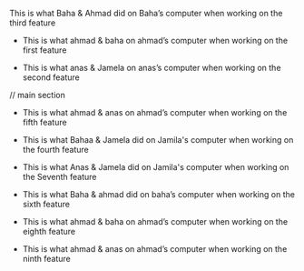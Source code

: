 
This is what Baha & Ahmad did on Baha’s computer when working on the third feature

- This is what ahmad &  baha on ahmad’s computer when working on the first feature


- This is what anas &  Jamela on anas’s computer when working on the second feature

// main section 
- This is what ahmad &  anas on ahmad’s computer when working on the fifth feature

- This is what Bahaa &  Jamela did on Jamila's computer when working on the fourth feature

- This is what Anas &  Jamela did on Jamila's computer when working on the Seventh feature

 

<!-- switch -->

- This is what Baha &  ahmad did on baha’s computer when working on the sixth feature


 - This is what ahmad &  baha on ahmad’s computer when working on the eighth feature
- This is what ahmad &  anas on ahmad’s computer when working on the ninth feature